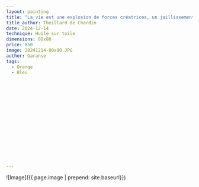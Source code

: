 ```yaml
---
layout: painting
title: "La vie est une explosion de forces créatrices, un jaillissement incessant de possibles." 
title_author: Theillard de Chardin		                                                  
date: 2024-12-14
technique: Huile sur toile 
dimensions: 80x80
price: 850
image: 20241214-80x80.JPG 
author: Garanse
tags:
  - Orange
  - Bleu
  
  
  
  
  
  
  
  
  
  
  
  
  
  
  
  
---
```

![Image]({{ page.image | prepend: site.baseurl}})

